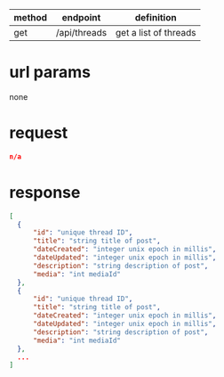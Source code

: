method | endpoint | definition | 
-------| -------- | ---------- |
get    | /api/threads | get a list of threads

# url params
none

# request
```json
n/a
```

# response
```json
[
  {
      "id": "unique thread ID",
      "title": "string title of post",
      "dateCreated": "integer unix epoch in millis",
      "dateUpdated": "integer unix epoch in millis",
      "description": "string description of post",
      "media": "int mediaId"
  },
  {
      "id": "unique thread ID",
      "title": "string title of post",
      "dateCreated": "integer unix epoch in millis",
      "dateUpdated": "integer unix epoch in millis",
      "description": "string description of post",
      "media": "int mediaId"
  },
  ...
]
```